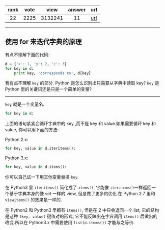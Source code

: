
| rank | vote | view | answer | url |
|:-:|:-:|:-:|:-:|:-:|
|22|2225|3132241|11| [url](http://stackoverflow.com/questions/3294889/iterating-over-dictionaries-using-for-loops) |
***

## 使用 for 来迭代字典的原理

有点不理解下面的代码:

```python
d = {'x': 1, 'y': 2, 'z': 3} 
for key in d:
    print key, 'corresponds to', d[key]
```

我有点不理解 `key` 的部分. Python 是怎么识别出只需要从字典中读取 key? `key` 是 Python 里的关键词还是只是一个简单的变量?

***

`key` 就是一个变量名.

```python
for key in d:
```

上面的语句紧紧会循环字典中的 key ,而不是 key 和 value.如果需要循环 key 和 value, 你可以用下面的方法:

Python 2.x:

```python
for key, value in d.iteritems():
```

Python 3.x:

```python
for key, value in d.items():
```

你可以自己试一下用其他变量替换 `key`.

在 Python3 里 `iteritems()` 简化成了 `items()`, 它能像 `iteritems()`一样返回一个基于字典本身的像 set 一样的 view, 但是做了更多的优化.在 Python 2.7 里和 `viewitems()` 的效果是一样的.

在 Python2 和 Python3 里都有 `items()`, 但是在 2 中只会返回一个 list, 它的结构是这种 `(key, value)` 键值对的形式, 它不能反映出在字典调用 `items()` 后做出的改变.所以在 Python3.x 中需要使用 `list(d.items())` 才能与之等价.